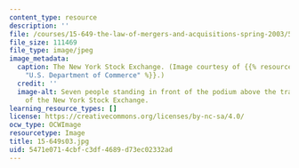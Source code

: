 ```yaml
---
content_type: resource
description: ''
file: /courses/15-649-the-law-of-mergers-and-acquisitions-spring-2003/5471e0714cbfc3df4689d73ec02332ad_15-649s03.jpg
file_size: 111469
file_type: image/jpeg
image_metadata:
  caption: The New York Stock Exchange. (Image courtesy of {{% resource_link "23ab515d-fa9f-4f97-b6fc-08f8187e68fd"
    "U.S. Department of Commerce" %}}.)
  credit: ''
  image-alt: Seven people standing in front of the podium above the trading floor
    of the New York Stock Exchange.
learning_resource_types: []
license: https://creativecommons.org/licenses/by-nc-sa/4.0/
ocw_type: OCWImage
resourcetype: Image
title: 15-649s03.jpg
uid: 5471e071-4cbf-c3df-4689-d73ec02332ad
---
```

